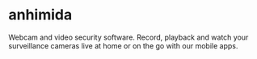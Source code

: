 # anhimida
Webcam and video security software. Record, playback and watch your surveillance cameras live at home or on the go with our mobile apps.
